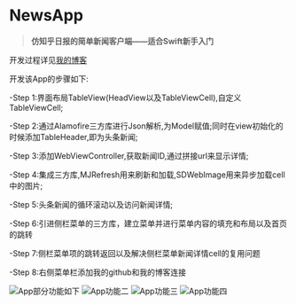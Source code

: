 # NewsApp
> **仿知乎日报的简单新闻客户端——适合Swift新手入门**

开发过程详见[我的博客](http://blog.csdn.net/hnuzengchao )

开发该App的步骤如下:

-Step 1:界面布局TableView(HeadView以及TableViewCell),自定义TableViewCell;

-Step 2:通过Alamofire三方库进行Json解析,为Model赋值;同时在view初始化的时候添加TableHeader,即为头条新闻;

-Step 3:添加WebViewController,获取新闻ID,通过拼接url来显示详情;

-Step 4:集成三方库,MJRefresh用来刷新和加载,SDWebImage用来异步加载cell中的图片;

-Step 5:头条新闻的循环滚动以及访问新闻详情;

-Step 6:引进侧栏菜单的三方库，建立菜单并进行菜单内容的填充和布局以及首页的跳转

-Step 7:侧栏菜单项的跳转返回以及解决侧栏菜单新闻详情cell的复用问题

-Step 8:右侧菜单栏添加我的github和我的博客连接

![App部分功能如下](http://img.blog.csdn.net/20151210104240897)   ![App功能二](http://img.blog.csdn.net/20151210104732078)   ![App功能三](http://img.blog.csdn.net/20151211162154407)   ![App功能四](http://img.blog.csdn.net/20151221150229561)
